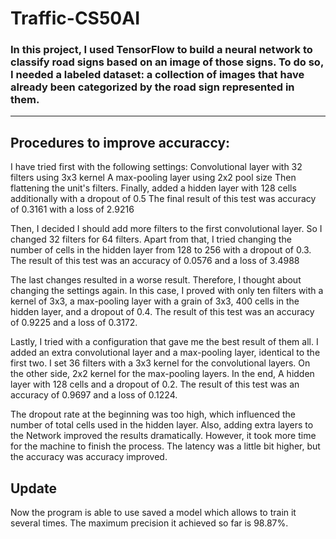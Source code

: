 # Traffic-CS50AI

### In this project, I used TensorFlow to build a neural network to classify road signs based on an image of those signs. To do so, I needed a labeled dataset: a collection of images that have already been categorized by the road sign represented in them.

----------------------------------
## Procedures to improve accuraccy: 

I have tried first with the following settings:
Convolutional layer with 32 filters using 3x3 kernel
A max-pooling layer using 2x2 pool size
Then flattening the unit's filters.
Finally, added a hidden layer with 128 cells additionally with a dropout of 0.5 
The final result of this test was accuracy of 0.3161 with a loss of 2.9216

Then, I decided I should add more filters to the first convolutional layer. So I changed 32 filters for 64 filters. Apart from that, I tried changing the number of cells in the hidden layer from 128 to 256 with a dropout of 0.3. 
The result of this test was an accuracy of 0.0576 and a loss of 3.4988

The last changes resulted in a worse result. Therefore, I thought about changing the settings again. In this case, I proved with only ten filters with a kernel of 3x3, a max-pooling layer with a grain of 3x3, 400 cells in the hidden layer, and a dropout of 0.4.
The result of this test was an accuracy of 0.9225 and a loss of 0.3172.

Lastly, I tried with a configuration that gave me the best result of them all. I added an extra convolutional layer and a max-pooling layer, identical to the first two. I set 36 filters with a 3x3 kernel for the convolutional layers. On the other side, 2x2 kernel for the max-pooling layers. In the end, A hidden layer with 128 cells and a dropout of 0.2.
The result of this test was an accuracy of 0.9697 and a loss of 0.1224.

The dropout rate at the beginning was too high, which influenced the number of total cells used in the hidden layer. Also, adding extra layers to the Network improved the results dramatically. However, it took more time for the machine to finish the process. The latency was a little bit higher, but the accuracy was accuracy improved. 

## Update

Now the program is able to use saved a model which allows to train it several times. The maximum precision it achieved so far is 98.87%.

